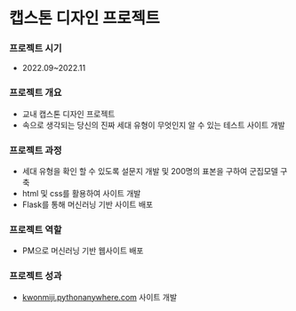 # 캡스톤 디자인 프로젝트 

### 프로젝트 시기

- 2022.09~2022.11

### 프로젝트 개요

- 교내 캡스톤 디자인 프로젝트
- 속으로 생각되는 당신의 진짜 세대 유형이 무엇인지 알 수 있는 테스트 사이트 개발

### 프로젝트 과정

- 세대 유형을 확인 할 수 있도록 설문지 개발 및  200명의 표본을 구하여 군집모델 구축
- html 및 css를 활용하여 사이트 개발
- Flask를 통해 머신러닝 기반 사이트 배포

### 프로젝트 역할

- PM으로 머신러닝 기반 웹사이트 배포

### 프로젝트 성과

- [kwonmiji.pythonanywhere.com](http://kwonmiji.pythonanywhere.com/) 사이트 개발

